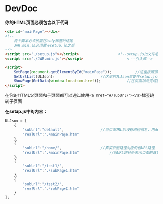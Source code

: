 # DevDoc   
   
   
**你的HTML页面必须包含以下代码**   
```html
<div id="mainPage"></div>
<!--
	两个脚本必须放置在body标签的结尾
	JWR.min.js必须置于setup.js之后
-->
<script src="./setup.js"></script>					<!--setup.js的文件名和内容可以自定义-->
<script src="./JWR.min.js"></script>					<!--引入库-->

<script>
	SetPage(document.getElementById("mainPage"));			//这里按照情况，获取的元素即为页面显示部分
	SetUrlList(ULJson);						//这里的ULJson需要在setup.js中定义
	ShowPage(GetData(window.location.href));			//在页面加载完成后载入子页面，此处在最新的版本更新中略有改动，此举是为了兼容IE
</script> 
```   
   
在你的HTML父页面和子页面都可以通过使用`<a href="#/subUrl/"></a>`标签跳转子页面
   
   
**在setup.js中的内容：**   
```js
ULJson = [
	{
		"subUrl":"default",					//当页面URL后没有路径信息，用default表示
		"realUrl":"./mainPage.htm"
	},
	{
		"subUrl":"/home/",					//真实页面路径对应的假URL路径
		"realUrl":"./mainPage.htm"				//假URL路径所表示页面的真实路径
	},
	{
		"subUrl":"/test1/",
		"realUrl":"./subPage1.htm"
	},
	{
		"subUrl":"/test2/",
		"realUrl":"./subPage2.htm"
	}
];
```
